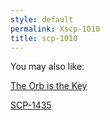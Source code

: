 ```yaml
---
style: default
permalink: Xscp-1010
title: scp-1010
---
```

You may also like:

[The Orb is the Key](http://scp-wiki.net/the-orb-is-the-key)

[SCP-1435](http://scp-wiki.net/scp-1435)
